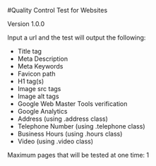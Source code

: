 #Quality Control Test for Websites

Version 1.0.0

Input a url and the test will output the following:

 - Title tag
 - Meta Description
 - Meta Keywords
 - Favicon path
 - H1 tag(s)
 - Image src tags 
 - Image alt tags
 - Google Web Master Tools verification
 - Google Analytics
 - Address (using .address class)
 - Telephone Number (using .telephone class)
 - Business Hours (using .hours class)
 - Video (using .video class)

 
Maximum pages that will be tested at one time: 1
